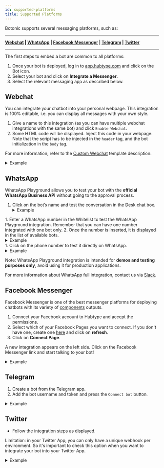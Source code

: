 ```yaml
---
id: supported-platforms
title: Supported Platforms
---
```


Botonic supports several messaging platforms, such as:

---
**[Webchat](#webchat) | [WhatsApp](#whatsapp)  | [Facebook Messenger](#facebook-messenger) | [Telegram](#telegram) | [Twitter](#twitter)** 

---

The first steps to embed a bot are common to all platforms:

1. Once your bot is deployed, log in to [app.hubtype.com](https://app.hubtype.com/) and click on the Bot icon.
2. Select your bot and click on **Integrate a Messenger**.
3. Select the relevant messaging app as described below.

## Webchat

You can integrate your chatbot into your personal webpage. This integration is 100% editable, i.e. you can display all messages with your own style.

1. Give a name to this integration (as you can have multiple webchat integrations with the same bot) and click `Enable Webchat`.
2. Some HTML code will be displayed. Inject this code in your webpage. Note that the script has to be injected in the `header` tag, and the bot initialization in the `body` tag.

For more information, refer to the [Custom Webchat](templates/template-custom-webchat) template description.

<details>
<summary>Example</summary>
![](https://botonic-doc-static.netlify.com/images/webchat_channel.png)

</details>

## WhatsApp



WhatsApp Playground allows you to test your bot with the **official WhatsApp Business API** without going to the approval process. 

1. Click on the bot’s name and test the conversation in the Desk chat box.
   <details>
   <summary>Example</summary>
   ![](https://botonic-doc-static.netlify.com/images/whatsplayground/whatsplayground2.png)
</details>
1. Enter a WhatsApp number in the Whitelist to test the WhatsApp Playground integration. Remember that you can have one number integrated with one bot only. 
2. Once the number is inserted, it is displayed in the list of available bots.
   <details>
   <summary>Example</summary>
   ![](https://botonic-doc-static.netlify.com/images/whatsplayground/whatsplayground1.png)
</details>
1. Click on the phone number to test it directly on WhatsApp.
   <details>
   <summary>Example</summary>
   ![](https://botonic-doc-static.netlify.com/images/whatsplayground/whatsplayground3.png)
</details>

Note: WhatsApp Playground integration is intended for **demos and testing purposes only**, avoid using it for production applications.

For more information about WhatsApp full integration, contact us via [Slack](https://slack.botonic.io/).



## Facebook Messenger

Facebook Messenger is one of the best messenger platforms for deploying chatbots with its variety of [components](/components/components) outputs.

1. Connect your Facebook account to Hubtype and accept the permissions.
2. Select which of your Facebook Pages you want to connect. If you don't have one, create one [here](https://www.facebook.com/pages/create/) and click on **refresh**.
3. Click on **Connect Page**.

A new integration appears on the left side. Click on the Facebook Messenger link and start talking to your bot!

<details>
<summary>Example</summary>
![](https://botonic-doc-static.netlify.com/images/fb_channel.png)

</details>

## Telegram

1. Create a bot from the Telegram app.
2. Add the bot username and token and press the `Connect bot` button.

<details>
<summary>Example</summary>
	![](https://botonic-doc-static.netlify.com/images/tg_channel.png)
</details>

## Twitter

- Follow the integration steps as displayed.

Limitation: in your Twitter App, you can only have a unique webhook per environment. So it's important to check this option when you want to integrate your bot into your Twitter App.

<details>
<summary>Example</summary>
![](https://botonic-doc-static.netlify.com/images/twitter_channel.png)
</details>

